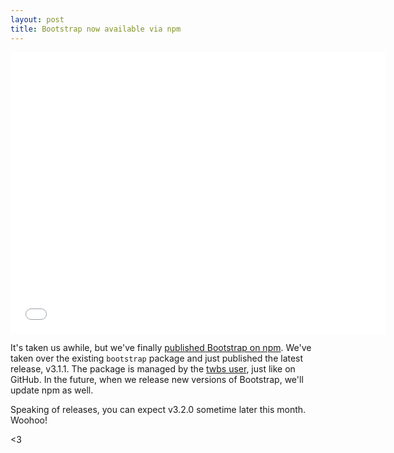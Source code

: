 ```yaml
---
layout: post
title: Bootstrap now available via npm
---
```


<iframe width="600" height="450" src="//www.youtube.com/embed/z33tH-JdPDg?rel=0" frameborder="0" allowfullscreen></iframe>

It's taken us awhile, but we've finally [published Bootstrap on npm](https://www.npmjs.org/package/bootstrap). We've taken over the existing `bootstrap` package and just published the latest release, v3.1.1. The package is managed by the [twbs user](https://npmjs.org/~twbs), just like on GitHub. In the future, when we release new versions of Bootstrap, we'll update npm as well.

Speaking of releases, you can expect v3.2.0 sometime later this month. Woohoo!

<3

